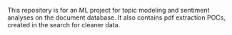 This repository is for an ML project for topic modeling and sentiment analyses on the document database. It also contains pdf extraction POCs, created in the search for cleaner data.
